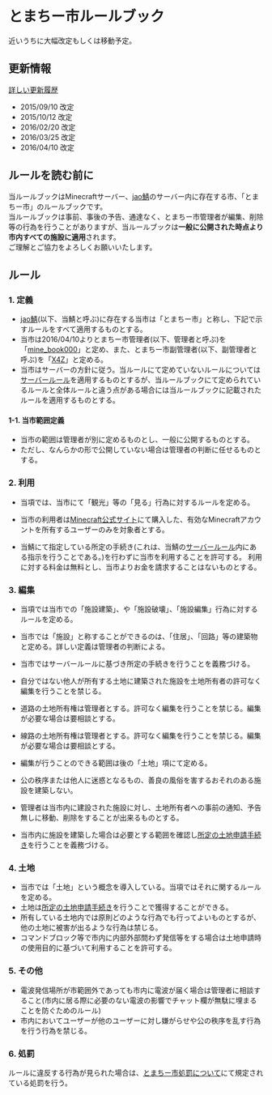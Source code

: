 # とまちー市ルールブック

近いうちに大幅改定もしくは移動予定。

## 更新情報
[詳しい更新履歴](https://github.com/book000/Tomachi_country/commits/master/policy.md)
- 2015/09/10 改定
- 2015/10/12 改定
- 2016/02/20 改定
- 2016/03/25 改定
- 2016/04/10 改定

## ルールを読む前に
当ルールブックはMinecraftサーバー、[jao鯖](https://jaoafa.xyz/)のサーバー内に存在する市、「とまちー市」のルールブックです。  
当ルールブックは事前、事後の予告、通達なく、とまちー市管理者が編集、削除等の行為を行うことがありますが、当ルールブックは**一般に公開された時点より市内すべての施設に適用**されます。  
ご理解とご協力をよろしくお願いいたします。

## ルール
### 1. 定義
- [jao鯖](https://jaoafa.xyz/)(以下、当鯖と呼ぶ)に存在する当市は「とまちー市」と称し、下記で示すルールをすべて適用するものとする。
- 当市は2016/04/10よりとまちー市管理者(以下、管理者と呼ぶ)を「[mine_book000](https://ja.namemc.com/s?32ff7cdc-a1b4-450a-aa7e-6af75fe8c37c)」と定め、また、とまちー市副管理者(以下、副管理者と呼ぶ)を「[X4Z](https://ja.namemc.com/s?5799296a-d1ec-4252-93bd-440bb9caa65c)」と定める。
- 当市はサーバーの方針に従う。当ルールにて定めていないルールについては[サーバールール](https://jaoafa.xyz/rule)を適用するものとするが、当ルールブックにて定められているルールと全体ルールと違う点がある場合には当ルールブックに記載されたルールを適用するものとする。

#### 1-1. 当市範囲定義
- 当市の範囲は管理者が別に定めるものとし、一般に公開するものとする。
- ただし、なんらかの形で公開していない場合は管理者の判断に任せるものとする。

### 2. 利用
- 当項では、当市にて「観光」等の「見る」行為に対するルールを定める。

- 当市の利用者は[Minecraft公式サイト](http://minecraft.net/)にて購入した、有効なMinecraftアカウントを所有するユーザーのみを対象者とする。
- 当鯖にて指定している所定の手続き(これは、当鯖の[サーバールール](https://jaoafa.xyz/rule)内にある指示を行うことである。)を行わずに当市を利用することを許可する。
利用に対する料金は無料とし、当市よりお金を請求することはないものとする。

### 3. 編集
- 当項では当市での「施設建築」、や「施設破壊」、「施設編集」行為に対するルールを定める。
- 当市では「施設」と称することができるのは、「住居」、「回路」等の建築物と定める。詳しい定義は管理者の判断による。

- 当市ではサーバールールに基づき所定の手続きを行うことを義務づける。
- 自分ではない他人が所有する土地に建築された施設を土地所有者の許可なく編集を行うことを禁じる。
- 道路の土地所有権は管理者とする。許可なく編集を行うことを禁じる。編集が必要な場合は要相談とする。
- 線路の土地所有権は管理者とする。許可なく編集を行うことを禁じる。編集が必要な場合は要相談とする。
- 編集が行うことのできる範囲は後の「土地」項にて定める。
- 公の秩序または他人に迷惑となるもの、善良の風俗を害するおそれのある施設を建築しない。
- 管理者は当市内に建設された施設に対し、土地所有者への事前の通知、予告無しに移動、削除をすることが出来るものとする。
- 当市内に施設を建築した場合は必要とする範囲を確認し[所定の土地申請手続き](https://jaoafa.xyz/community/city/tomachi_city/)を行うことを義務づける。

### 4. 土地
- 当市では「土地」という概念を導入している。当項ではそれに関するルールを定める。
- 土地は[所定の土地申請手続き](https://jaoafa.xyz/community/city/tomachi_city/)を行うことで獲得することができる。
- 所有している土地内では原則どのような行為でも行ってよいものとするが、他の土地に被害が出るような行為は禁じる。
- コマンドブロック等で市内に内部外部問わず発信等をする場合は土地申請時の使用目的に基づいて利用することを許可する。

### 5. その他
- 電波発信場所が市範囲外であっても市内に電波が届く場合は管理者に相談すること(市内に居る際に必要のない電波の影響でチャット欄が無駄に埋まることを防ぐためのルール)
- 市内においてユーザーが他のユーザーに対し嫌がらせや公の秩序を乱す行為を行う行為を禁じる。

### 6. 処罰
ルールに違反する行為が見られた場合は、[とまちー市処罰について](https://github.com/book000/Tomachi_country/blob/master/%E5%87%A6%E7%BD%B0%E3%81%AB%E3%81%A4%E3%81%84%E3%81%A6.txt)にて規定されている処罰を行う。
